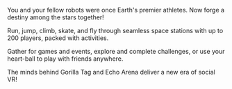 You and your fellow robots were once Earth's premier athletes. Now forge a destiny among the stars together!

Run, jump, climb, skate, and fly through seamless space stations with up to 200 players, packed with activities.  

Gather for games and events, explore and complete challenges, or use your heart-ball to play with friends anywhere.

The minds behind Gorilla Tag and Echo Arena deliver a new era of social VR!
